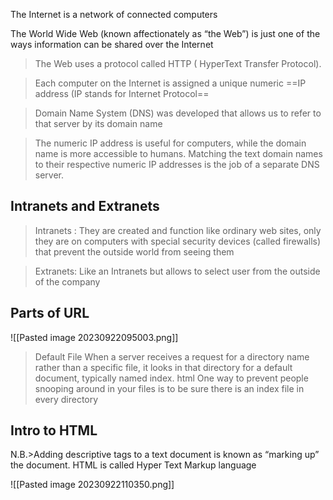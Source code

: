 

The Internet is a network of connected computers

The World Wide Web (known affectionately as “the Web”) is just one of
the ways information can be shared over the Internet
>The Web uses a protocol
called HTTP ( HyperText Transfer Protocol).

>Each computer on the Internet is assigned a unique numeric ==IP address (IP
stands for Internet Protocol==

>Domain Name System (DNS) was developed that allows us to refer
to that server by its domain name

>The numeric IP address
is useful for computers, while the domain name is more accessible to humans.
Matching the text domain names to their respective numeric IP addresses is the
job of a separate DNS server.


## Intranets and Extranets

>Intranets :
>They are created and function like ordinary web sites, only they are on computers with special security devices (called firewalls) that prevent the outside world from seeing them

>Extranets:
> Like an Intranets but allows to select user from the outside of the company 
> 


## Parts of URL 

![[Pasted image 20230922095003.png]]


>Default File 
>When a server receives a request for a directory name rather than a specific
file, it looks in that directory for a default document, typically named index.
html
One way to prevent people snooping around in your files is to be sure there is an index file in every directory

## Intro to HTML 

N.B.>Adding descriptive tags to a text document is known as “marking up” the
document. HTML is called Hyper Text Markup language 



![[Pasted image 20230922110350.png]]